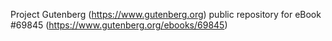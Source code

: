 Project Gutenberg (https://www.gutenberg.org) public repository for
eBook #69845 (https://www.gutenberg.org/ebooks/69845)
